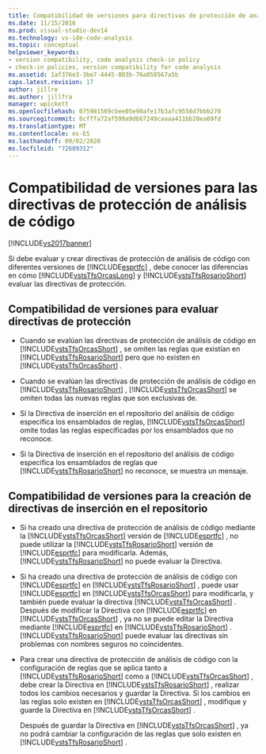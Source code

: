```yaml
---
title: Compatibilidad de versiones para directivas de protección de análisis de código | Microsoft Docs
ms.date: 11/15/2016
ms.prod: visual-studio-dev14
ms.technology: vs-ide-code-analysis
ms.topic: conceptual
helpviewer_keywords:
- version compatibility, code analysis check-in policy
- check-in policies, version compatibility for code analysis
ms.assetid: 1af376e3-3be7-4445-803b-76a858567a5b
caps.latest.revision: 17
author: jillre
ms.author: jillfra
manager: wpickett
ms.openlocfilehash: 075981569cbee05e90afe17b3afc9558d7bbb270
ms.sourcegitcommit: 6cfffa72af599a9d667249caaaa411bb28ea69fd
ms.translationtype: MT
ms.contentlocale: es-ES
ms.lasthandoff: 09/02/2020
ms.locfileid: "72609312"
---
```

# <a name="version-compatibility-for-code-analysis-check-in-policies"></a>Compatibilidad de versiones para las directivas de protección de análisis de código
[!INCLUDE[vs2017banner](../includes/vs2017banner.md)]

Si debe evaluar y crear directivas de protección de análisis de código con diferentes versiones de [!INCLUDE[esprtfc](../includes/esprtfc-md.md)] , debe conocer las diferencias en cómo [!INCLUDE[vstsTfsOrcasLong](../includes/vststfsorcaslong-md.md)] y [!INCLUDE[vstsTfsRosarioShort](../includes/vststfsrosarioshort-md.md)] evaluar las directivas de protección.

## <a name="version-compatibility-for-evaluating-check-in-policies"></a>Compatibilidad de versiones para evaluar directivas de protección

- Cuando se evalúan las directivas de protección de análisis de código en [!INCLUDE[vstsTfsOrcasShort](../includes/vststfsorcasshort-md.md)] , se omiten las reglas que existían en [!INCLUDE[vstsTfsRosarioShort](../includes/vststfsrosarioshort-md.md)] pero que no existen en [!INCLUDE[vstsTfsOrcasShort](../includes/vststfsorcasshort-md.md)] .

- Cuando se evalúan las directivas de protección de análisis de código en [!INCLUDE[vstsTfsRosarioShort](../includes/vststfsrosarioshort-md.md)] , [!INCLUDE[vstsTfsOrcasShort](../includes/vststfsorcasshort-md.md)] se omiten todas las nuevas reglas que son exclusivas de.

- Si la Directiva de inserción en el repositorio del análisis de código especifica los ensamblados de reglas, [!INCLUDE[vstsTfsOrcasShort](../includes/vststfsorcasshort-md.md)] omite todas las reglas especificadas por los ensamblados que no reconoce.

- Si la Directiva de inserción en el repositorio del análisis de código especifica los ensamblados de reglas que [!INCLUDE[vstsTfsRosarioShort](../includes/vststfsrosarioshort-md.md)] no reconoce, se muestra un mensaje.

## <a name="version-compatibility-for-authoring-check-in-policies"></a>Compatibilidad de versiones para la creación de directivas de inserción en el repositorio

- Si ha creado una directiva de protección de análisis de código mediante la [!INCLUDE[vstsTfsOrcasShort](../includes/vststfsorcasshort-md.md)] versión de [!INCLUDE[esprtfc](../includes/esprtfc-md.md)] , no puede utilizar la [!INCLUDE[vstsTfsRosarioShort](../includes/vststfsrosarioshort-md.md)] versión de [!INCLUDE[esprtfc](../includes/esprtfc-md.md)] para modificarla. Además, [!INCLUDE[vstsTfsRosarioShort](../includes/vststfsrosarioshort-md.md)] no puede evaluar la Directiva.

- Si ha creado una directiva de protección de análisis de código con [!INCLUDE[esprtfc](../includes/esprtfc-md.md)] en [!INCLUDE[vstsTfsRosarioShort](../includes/vststfsrosarioshort-md.md)] , puede usar [!INCLUDE[esprtfc](../includes/esprtfc-md.md)] en [!INCLUDE[vstsTfsOrcasShort](../includes/vststfsorcasshort-md.md)] para modificarla, y también puede evaluar la directiva [!INCLUDE[vstsTfsOrcasShort](../includes/vststfsorcasshort-md.md)] . Después de modificar la Directiva con [!INCLUDE[esprtfc](../includes/esprtfc-md.md)] en [!INCLUDE[vstsTfsOrcasShort](../includes/vststfsorcasshort-md.md)] , ya no se puede editar la Directiva mediante [!INCLUDE[esprtfc](../includes/esprtfc-md.md)] en [!INCLUDE[vstsTfsRosarioShort](../includes/vststfsrosarioshort-md.md)] . [!INCLUDE[vstsTfsRosarioShort](../includes/vststfsrosarioshort-md.md)] puede evaluar las directivas sin problemas con nombres seguros no coincidentes.

- Para crear una directiva de protección de análisis de código con la configuración de reglas que se aplica tanto a [!INCLUDE[vstsTfsRosarioShort](../includes/vststfsrosarioshort-md.md)] como a [!INCLUDE[vstsTfsOrcasShort](../includes/vststfsorcasshort-md.md)] , debe crear la Directiva en [!INCLUDE[vstsTfsRosarioShort](../includes/vststfsrosarioshort-md.md)] , realizar todos los cambios necesarios y guardar la Directiva. Si los cambios en las reglas solo existen en [!INCLUDE[vstsTfsOrcasShort](../includes/vststfsorcasshort-md.md)] , modifique y guarde la Directiva en [!INCLUDE[vstsTfsOrcasShort](../includes/vststfsorcasshort-md.md)] .

     Después de guardar la Directiva en [!INCLUDE[vstsTfsOrcasShort](../includes/vststfsorcasshort-md.md)] , ya no podrá cambiar la configuración de las reglas que solo existen en [!INCLUDE[vstsTfsRosarioShort](../includes/vststfsrosarioshort-md.md)] .
